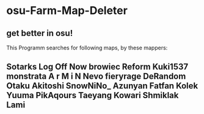 # osu-Farm-Map-Deleter
get better in osu!
--------------------------
This Programm searches for following maps,
by these mappers:

Sotarks
Log Off Now
browiec
Reform
Kuki1537
monstrata
A r M i N
Nevo
fieryrage
DeRandom Otaku
Akitoshi
SnowNiNo_
Azunyan
Fatfan Kolek
Yuuma
PikAqours
Taeyang
Kowari
Shmiklak
Lami
--------------------------------------
